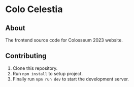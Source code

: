 # Colo Celestia

## About

The frontend source code for Colosseum 2023 website.

## Contributing

1. Clone this repository.
1. Run ` npm install ` to setup project.
1. Finally run ` npm run dev ` to start the development server.
